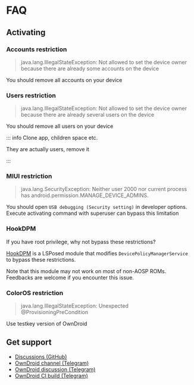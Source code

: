 # FAQ

## Activating

### Accounts restriction

> java.lang.IllegalStateException: Not allowed to set the device owner because there are already some accounts on the device

You should remove all accounts on your device

### Users restriction

> java.lang.IllegalStateException: Not allowed to set the device owner because there are already several users on the device

You should remove all users on your device

::: info Clone app, children space etc.

They are actually users, remove it

:::

### MIUI restriction

> java.lang.SecurityException: Neither user 2000 nor current process has android.permission.MANAGE_DEVICE_ADMINS.

You should open `USB debugging (Security setting)` in developer options.
Execute activating command with superuser can bypass this limitation

### HookDPM

If you have root privilege, why not bypass these restrictions?

[HookDPM](https://github.com/BinTianqi/HookDPM) is a LSPosed module that modifies `DevicePolicyManagerService` to bypass these restrictions.

Note that this module may not work on most of non-AOSP ROMs. Feedbacks are welcome if you encounter this issue.

### ColorOS restriction

> java.lang.IllegalStateException: Unexpected @ProvisioningPreCondition

Use testkey version of OwnDroid

## Get support

- [Discussions (GitHub)](https://github.com/BinTianqi/OwnDroid/discussions)
- [OwnDroid channel (Telegram)](https://t.me/owndroid_channel)
- [OwnDroid discussion (Telegram)](https://t.me/owndroid_discussion)
- [OwnDroid CI build (Telegram)](https://t.me/owndroid_ci)
